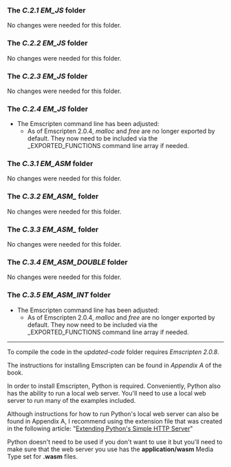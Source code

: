 ### The _C.2.1 EM\_JS_ folder
  
  No changes were needed for this folder.

### The _C.2.2 EM\_JS_ folder
  
  No changes were needed for this folder.

### The _C.2.3 EM\_JS_ folder
  
  No changes were needed for this folder.

### The _C.2.4 EM\_JS_ folder
  
- The Emscripten command line has been adjusted:
  - As of Emscripten 2.0.4, _malloc_ and _free_ are no longer exported by default. They now need to be included via the _EXPORTED\_FUNCTIONS command line array if needed.

### The _C.3.1 EM\_ASM_ folder
  
  No changes were needed for this folder.

### The _C.3.2 EM\_ASM\__ folder
  
  No changes were needed for this folder.

### The _C.3.3 EM\_ASM\__ folder
  
  No changes were needed for this folder.

### The _C.3.4 EM\_ASM\_DOUBLE_ folder
  
  No changes were needed for this folder.

### The _C.3.5 EM\_ASM\_INT_ folder
  
- The Emscripten command line has been adjusted:
  - As of Emscripten 2.0.4, _malloc_ and _free_ are no longer exported by default. They now need to be included via the _EXPORTED\_FUNCTIONS command line array if needed.

---

To compile the code in the _updated-code_ folder requires _Emscripten 2.0.8_.

The instructions for installing Emscripten can be found in _Appendix A_ of the book.


In order to install Emscripten, Python is required. Conveniently, Python also has the ability to run a local web server. You'll need to use a local web server to run many of the examples included. 

Although instructions for how to run Python's local web server can also be found in Appendix A, I recommend using the extension file that was created in the following article: "[Extending Python's Simple HTTP Server](https://cggallant.blogspot.com/2020/07/extending-pythons-simple-http-server.html)"


Python doesn't need to be used if you don't want to use it but you'll need to make sure that the web server you use has the **application/wasm** Media Type set for **.wasm** files.
